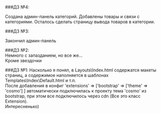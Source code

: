 ###ДЗ №4:

Создана админ-панель категорий. Добавлены товары и связи с категориями. Осталось сделать страницу вывода товаров в категории.

###ДЗ №3:

Закончил админ-панель

###ДЗ №2:  
Немного с запазданием, но все же...  
Кроме звездочки

###ДЗ №1:
Насколько я понял, в Layouts\Index.html содержатся макеты страниц, а содержимое наполняется в шаблонах Templates\Index\Default.html и т.п.  
После добавления в конфиг 'extensions' => ['bootstrap' => ['theme' => 'cosmo'] ] автоматически подключилась к проекту тема 'cosmo' из bootstrap, при этом все подключилось через cdn (Все это класс Extension).  
Интересненько)